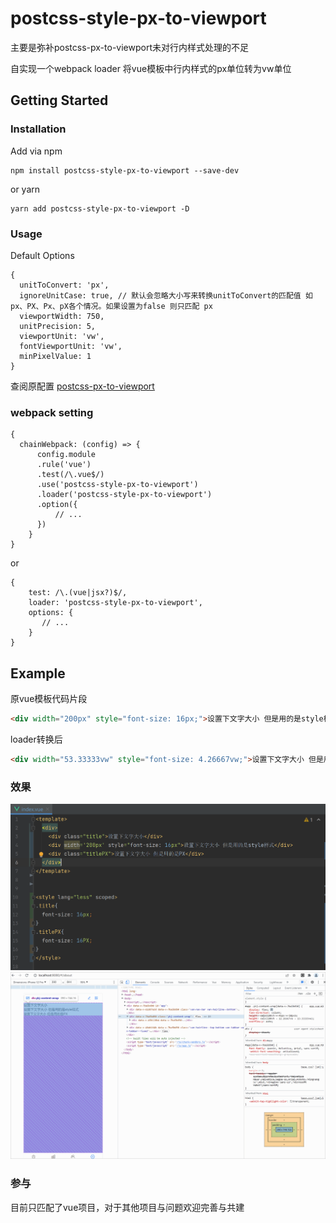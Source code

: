 # postcss-style-px-to-viewport
主要是弥补postcss-px-to-viewport未对行内样式处理的不足

自实现一个webpack loader 将vue模板中行内样式的px单位转为vw单位


## Getting Started

### Installation
Add via npm
```
npm install postcss-style-px-to-viewport --save-dev
```
or yarn
```
yarn add postcss-style-px-to-viewport -D
```

### Usage

Default Options
```
{
  unitToConvert: 'px', 
  ignoreUnitCase: true, // 默认会忽略大小写来转换unitToConvert的匹配值 如px、PX、Px、pX各个情况。如果设置为false 则只匹配 px
  viewportWidth: 750,
  unitPrecision: 5,
  viewportUnit: 'vw',
  fontViewportUnit: 'vw',
  minPixelValue: 1
}
```
查阅原配置 [postcss-px-to-viewport](https://github.com/evrone/postcss-px-to-viewport#usage)

### webpack setting
```
{
  chainWebpack: (config) => {
      config.module
      .rule('vue')
      .test(/\.vue$/)
      .use('postcss-style-px-to-viewport')
      .loader('postcss-style-px-to-viewport')
      .option({
          // ...
      })
    }
}
```
or
```
{
    test: /\.(vue|jsx?)$/,
    loader: 'postcss-style-px-to-viewport',
    options: {
       // ...
    }
}
```

## Example

原vue模板代码片段
```html
<div width="200px" style="font-size: 16px;">设置下文字大小 但是用的是style样式</div>
```
loader转换后
```html
<div width="53.33333vw" style="font-size: 4.26667vw;">设置下文字大小 但是用的是style样式</div>
```

### 效果
![code](https://raw.githubusercontent.com/tiger-mini/assets/main/img/code.png)
![runtime](https://raw.githubusercontent.com/tiger-mini/assets/main/img/runtime.gif)


### 参与

目前只匹配了vue项目，对于其他项目与问题欢迎完善与共建
